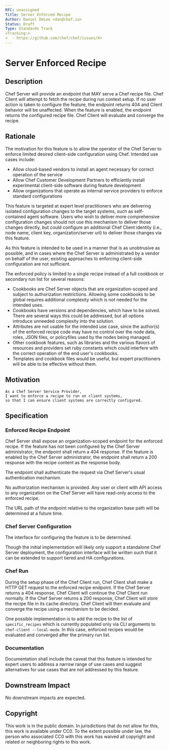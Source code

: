 ```yaml
---
RFC: unassigned
Title: Server Enforced Recipe
Author: Daniel DeLeo <dan@chef.io>
Status: Draft
Type: Standards Track
<Tracking:>
<  - https://github.com/chef/chef/issues/X>
---
```


# Server Enforced Recipe

## Description

Chef Server will provide an endpoint that MAY serve a Chef recipe file. Chef
Client will attempt to fetch the recipe during run context setup. If
no user action is taken to configure the feature, the endpoint returns 404
and Client behavior will be unaffected. When the feature is enabled, the
endpoint returns the configured recipe file. Chef Client will evaluate and
converge the recipe.

## Rationale

The motivation for this feature is to allow the operator of the Chef Server to
enforce limited desired client-side configuration using Chef. Intended use
cases include:

* Allow cloud-based vendors to install an agent necessary for correct operation
  of the service
* Allow Chef Customer Development Partners to efficiently install experimental
  client-side software during feature development
* Allow organizations that operate as internal service providers to enforce
  standard configurations

This feature is targeted at expert level practitioners who are delivering
isolated configuration changes to the target systems, such as self-contained
agent software. Users who wish to deliver more comprehensive configuration
changes should not use this mechanism to deliver those changes directly, but
could configure an additional Chef Client identity (i.e., node name, client
key, organization/server url) to deliver those changes via this feature.

As this feature is intended to be used in a manner that is as unobtrusive as
possible, and in cases where the Chef Server is administrated by a vendor on
behalf of the user, existing approaches to enforcing client-side configuration
are not sufficient.

The enforced policy is limited to a single recipe instead of a full cookbook or
secondary run list for several reasons:

* Cookbooks are Chef Server objects that are organization-scoped and subject to
  authorization restrictions. Allowing some cookbooks to be global requires
  additional complexity which is not needed for the intended uses.
* Cookbooks have versions and dependencies, which have to be solved. There are
  several ways this could be addressed, but all options introduce unneeded
  complexity into the solution.
* Attributes are not usable for the intended use case, since the author(s) of
  the enforced recipe code may have no control over the node data, roles, JSON
  files, or policyfiles used by the nodes being managed.
* Other cookbook features, such as libraries and the various flavors of
  resources and providers set ruby constants which could interfere with the
  correct operation of the end user's cookbooks.
* Templates and cookbook files would be useful, but expert practitioners will
  be able to be effective without them.

## Motivation

    As a Chef Server Service Provider,
    I want to enforce a recipe to run on client systems,
    so that I can ensure client systems are correctly configured.

## Specification

### Enforced Recipe Endpoint

Chef Server shall expose an organization-scoped endpoint for the enforced
recipe. If the feature has not been configured by the Chef Server
administrator, the endpoint shall return a 404 response. If the feature is
enabled by the Chef Server administrator, the endpoint shall return a 200
response with the recipe content as the response body.

The endpoint shall authenticate the request via Chef Server's usual
authentication mechanism.

No authorization mechanism is provided. Any user or client with API access to
any organization on the Chef Server will have read-only access to the enforced
recipe.

The URL path of the endpoint relative to the organization base path will be
determined at a future time.

### Chef Server Configuration

The interface for configuring the feature is to be determined.

Though the initial implementation will likely only support a standalone Chef
Server deployment, the configuration interface will be written such that it can
be extended to support tiered and HA configurations.

### Chef Run

During the setup phase of the Chef Client run, Chef Client shall make a HTTP
GET request to the enforced recipe endpoint. If the Chef Server returns a 404
response, Chef Client will continue the Chef Client run normally. If the Chef
Server returns a 200 response, Chef Client will store the recipe file in its
cache directory. Chef Client will then evaluate and converge the recipe using a
mechanism to be decided.

One possible implementation is to add the recipe to the list of
`specific_recipes` which is currently populated only via CLI arguments to
`chef-client --local-mode`. In this case, enforced recipes would be evaluated
and converged after the primary run list.

### Documentation

Documentation shall include the caveat that this feature is intended for expert
users to address a narrow range of use cases and suggest alternatives for use
cases that are not addressed by this feature.

## Downstream Impact

No downstream impacts are expected.

## Copyright

This work is in the public domain. In jurisdictions that do not allow for this,
this work is available under CC0. To the extent possible under law, the person
who associated CC0 with this work has waived all copyright and related or
neighboring rights to this work.
